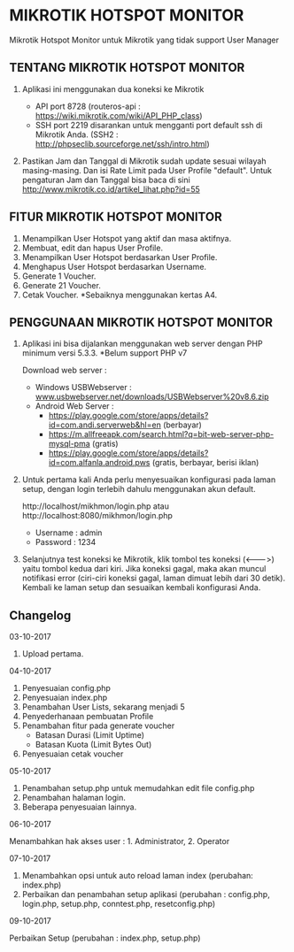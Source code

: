 # MIKROTIK HOTSPOT MONITOR
Mikrotik Hotspot Monitor untuk Mikrotik yang tidak support User Manager

## TENTANG  MIKROTIK HOTSPOT MONITOR

1. Aplikasi ini menggunakan dua koneksi ke Mikrotik
    - API port 8728 
      (routeros-api : https://wiki.mikrotik.com/wiki/API_PHP_class)
    - SSH port 2219 disarankan untuk mengganti port default ssh di Mikrotik Anda. 
      (SSH2 : http://phpseclib.sourceforge.net/ssh/intro.html)

2. Pastikan Jam dan Tanggal di Mikrotik sudah update sesuai wilayah masing-masing. Dan isi Rate Limit pada User Profile "default". Untuk pengaturan Jam dan Tanggal bisa baca di sini http://www.mikrotik.co.id/artikel_lihat.php?id=55

## FITUR  MIKROTIK HOTSPOT MONITOR

1. Menampilkan User Hotspot yang aktif dan masa aktifnya.
2. Membuat, edit dan hapus User Profile.
3. Menampilkan User Hotspot berdasarkan User Profile.
4. Menghapus User Hotspot berdasarkan Username.
5. Generate 1 Voucher.
6. Generate 21 Voucher.
7. Cetak Voucher. *Sebaiknya menggunakan kertas A4.

## PENGGUNAAN  MIKROTIK HOTSPOT MONITOR
1. Aplikasi ini bisa dijalankan menggunakan web server dengan PHP minimum versi 5.3.3. *Belum support PHP v7

    Download web server :
    * Windows USBWebserver : www.usbwebserver.net/downloads/USBWebserver%20v8.6.zip
    * Android Web Server : 
      - https://play.google.com/store/apps/details?id=com.andi.serverweb&hl=en (berbayar)
      - https://m.allfreeapk.com/search.html?q=bit-web-server-php-mysql-pma (gratis)
      - https://play.google.com/store/apps/details?id=com.alfanla.android.pws (gratis, berbayar, berisi iklan)

2. Untuk pertama kali Anda perlu menyesuaikan konfigurasi pada laman setup, dengan login terlebih dahulu
   menggunakan akun default. 
   
   http://localhost/mikhmon/login.php atau http://localhost:8080/mikhmon/login.php
   
      - Username : admin 
      - Password : 1234
    
3. Selanjutnya test koneksi ke Mikrotik, klik tombol tes koneksi (<--->) yaitu tombol kedua dari kiri. Jika koneksi gagal, maka akan muncul notifikasi error (ciri-ciri koneksi gagal, laman dimuat lebih dari 30 detik). Kembali ke laman setup dan sesuaikan kembali konfigurasi Anda.

## Changelog 
03-10-2017

  1. Upload pertama.
  
04-10-2017

  1. Penyesuaian config.php
  2. Penyesuaian index.php
  3. Penambahan User Lists, sekarang menjadi 5
  4. Penyederhanaan pembuatan Profile
  5. Penambahan fitur pada generate voucher
       - Batasan Durasi (Limit Uptime)
       - Batasan Kuota (Limit Bytes Out)
  6. Penyesuaian cetak voucher

05-10-2017

  1. Penambahan setup.php untuk memudahkan edit file config.php
  2. Penambahan halaman login.
  3. Beberapa penyesuaian lainnya.

06-10-2017

   Menambahkan hak akses user :  1. Administrator,  2. Operator

07-10-2017

   1. Menambahkan opsi untuk auto reload laman index (perubahan: index.php)
   2. Perbaikan dan penambahan setup aplikasi (perubahan : config.php, login.php, setup.php, conntest.php, resetconfig.php)

09-10-2017

   Perbaikan Setup (perubahan : index.php, setup.php)
